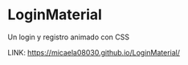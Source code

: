 # LoginMaterial
Un login y registro animado con CSS

LINK: https://micaela08030.github.io/LoginMaterial/
